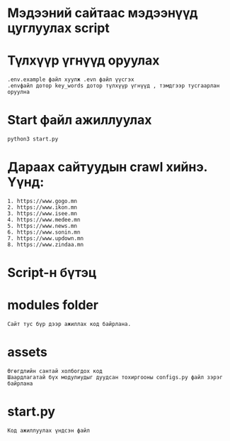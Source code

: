# Мэдээний сайтаас мэдээнүүд цуглуулах script

# Түлхүүр үгнүүд оруулах
    .env.example файл хуулж .evn файл үүсгэх 
    .envфайл дотор key_words дотор түлхүүр үгнүүд , тэмдгээр тусгаарлан оруулна

# Start файл ажиллуулах
    python3 start.py

# Дараах сайтуудын crawl хийнэ. Үүнд:
    1. https://www.gogo.mn
    2. https://www.ikon.mn
    3. https://www.isee.mn
    4. https://www.medee.mn
    5. https://www.news.mn
    6. https://www.sonin.mn
    7. https://www.updown.mn
    8. https://www.zindaa.mn

# Script-н бүтэц
# modules folder 
    Сайт тус бүр дээр ажиллах код байрлана.

# assets 
    Өгөгдлийн сантай холбогдох код
    Шаардлагатай бүх модулиудыг дуудсан тохиргооны configs.py файл зэрэг байрлана

# start.py
    Код ажиллуулах үндсэн файл